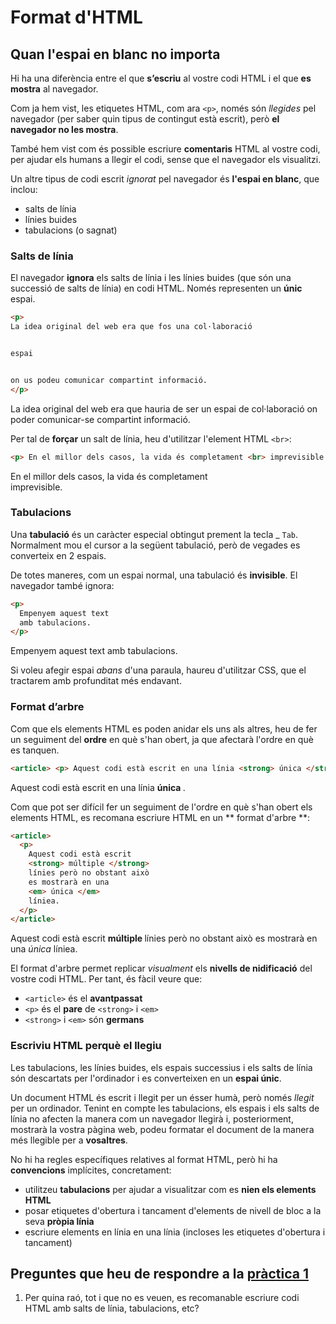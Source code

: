 # Format d'HTML

## Quan <strong> l'espai en blanc </strong> no importa

Hi ha una diferència entre el que **s’escriu** al vostre codi HTML i el que **es mostra** al navegador.

Com ja hem vist, les etiquetes HTML, com ara `<p>`, només són _llegides_ pel navegador (per saber quin tipus de contingut està escrit), però **el navegador no les mostra**.

També hem vist com és possible escriure **comentaris** HTML al vostre codi, per ajudar els humans a llegir el codi, sense que el navegador els visualitzi.

Un altre tipus de codi escrit _ignorat_ pel navegador és **l'espai en blanc**, que inclou:

* salts de línia
* línies buides
* tabulacions (o sagnat)

### Salts de línia

El navegador **ignora** els salts de línia i les línies buides (que són una successió de salts de línia) en codi HTML. Només representen un **únic** espai.

```html
<p>
La idea original del web era que fos una col·laboració


espai


on us podeu comunicar compartint informació.
</p>
```

<div class = "result">
  <p>
  La idea original del web era que hauria de ser un espai de col·laboració on poder comunicar-se compartint informació.
  </p>
</div>

Per tal de **forçar** un salt de línia, heu d'utilitzar l'element HTML `<br>`:

```html
<p> En el millor dels casos, la vida és completament <br> imprevisible. </p>
```

<div class = "result">
  <p> En el millor dels casos, la vida és completament <br> imprevisible. </p>
</div>

### Tabulacions

Una **tabulació** és un caràcter especial obtingut prement la tecla _ `Tab`. Normalment mou el cursor a la següent tabulació, però de vegades es converteix en 2 espais.

De totes maneres, com un espai normal, una tabulació és **invisible**. El navegador també ignora:

```html
<p>
  Empenyem aquest text
  amb tabulacions.
</p>
```

<div class = "result">
  <p>
    Empenyem aquest text
    amb tabulacions.
  </p>
</div>

Si voleu afegir espai _abans_ d'una paraula, haureu d'utilitzar CSS, que el tractarem amb profunditat més endavant.

### Format d’arbre

Com que els elements HTML es poden anidar els uns als altres, heu de fer un seguiment del **ordre** en què s'han obert, ja que afectarà l'ordre en què es tanquen.

```html
<article> <p> Aquest codi està escrit en una línia <strong> única </strong>. </p> </article>
```

<div class = "result">
  <article> <p> Aquest codi està escrit en una línia <strong> única </strong>. </p> </article>
</div>

Com que pot ser difícil fer un seguiment de l'ordre en què s'han obert els elements HTML, es recomana escriure HTML en un ** format d'arbre **:

```html
<article>
  <p>
    Aquest codi està escrit
    <strong> múltiple </strong>
    línies però no obstant això 
    es mostrarà en una
    <em> única </em>
    líniea.
  </p>
</article>
```

<div class = "result">
<article>
  <p>
    Aquest codi està escrit
    <strong> múltiple </strong>
    línies però no obstant això 
    es mostrarà en una
    <em> única </em>
    líniea.
  </p>
</article>
</div>

El format d'arbre permet replicar _visualment_ els **nivells de nidificació** del vostre codi HTML. Per tant, és fàcil veure que:

* `<article>` és el **avantpassat**
* `<p>` és el **pare** de `<strong>` i `<em>`
* `<strong>` i `<em>` són **germans**

### Escriviu HTML perquè el llegiu

Les tabulacions, les línies buides, els espais successius i els salts de línia són descartats per l'ordinador i es converteixen en un **espai únic**.

Un document HTML és escrit i llegit per un ésser humà, però només _llegit_ per un ordinador. Tenint en compte les tabulacions, els espais i els salts de línia no afecten la manera com un navegador llegirà i, posteriorment, mostrarà la vostra pàgina web, podeu formatar el document de la manera més llegible per a **vosaltres**.

No hi ha regles específiques relatives al format HTML, però hi ha **convencions** implícites, concretament:

* utilitzeu **tabulacions** per ajudar a visualitzar com es **nien els elements HTML**
* posar etiquetes d'obertura i tancament d'elements de nivell de bloc a la seva **pròpia línia**
* escriure elements en línia en una línia (incloses les etiquetes d'obertura i tancament)

## Preguntes que heu de respondre a la [pràctica 1](https://moodle.insjoaquimmir.cat/mod/assign/view.php?id=42051)

1. Per quina raó, tot i que no es veuen, es recomanable escriure codi HTML amb salts de línia, tabulacions, etc?
